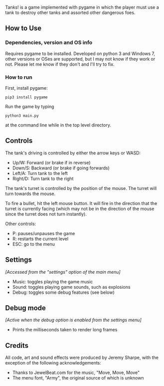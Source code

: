 Tanks! is a game implemented with pygame in which the player must use a tank to destroy other tanks and assorted other dangerous foes.

## How to Use

### Dependencies, version and OS info

Requires pygame to be installed. Developed on python 3 and Windows 7, other versions or OSes are supported, but I may not know if they work or not. Please let me know if they don't and I'll try to fix.

### How to run

First, install pygame:

    pip3 install pygame

Run the game by typing

    python3 main.py
  
at the command line while in the top level directory.

## Controls

The tank's driving is controlled by either the arrow keys or WASD:

* Up/W: Forward (or brake if in reverse)
* Down/S: Backward (or brake if going forwards)
* Left/A: Turn tank to the left
* Right/D: Turn tank to the right

The tank's turret is controlled by the position of the mouse. The turret will turn towards the mouse.

To fire a bullet, hit the left mouse button. It will fire in the direction that the turret is currently facing (which may not be in the direction of the mouse since the turret does not turn instantly).

Other controls:

* P: pauses/unpauses the game
* R: restarts the current level
* ESC: go to the menu

## Settings

_[Accessed from the "settings" option of the main menu]_

* Music: toggles playing the game music
* Sound: toggles playing game sounds, such as explosions 
* Debug: toggles some debug features (see below)

## Debug mode

_[Active when the debug option is enabled from the settings menu]_

* Prints the milliseconds taken to render long frames

## Credits

All code, art and sound effects were produced by Jeremy Sharpe, with the exception of the following acknowledgements:

* Thanks to JewelBeat.com for the music, "Move, Move, Move"
* The menu font, "Army", the original source of which is unknown

